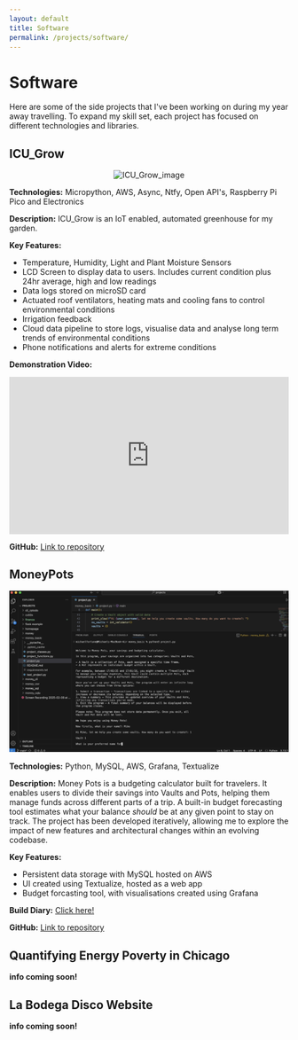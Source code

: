 ```yaml
---
layout: default
title: Software
permalink: /projects/software/
---
```


# Software

Here are some of the side projects that I've been working on during my year away travelling. To expand my skill set, each project has focused on different technologies and libraries. 

## ICU_Grow
<p align="center">
  <img src="/assets/img/icu_grow.jpg" alt="ICU_Grow_image" width="850">
</p>

**Technologies:** Micropython, AWS, Async, Ntfy, Open API's, Raspberry Pi Pico and Electronics

**Description:** ICU_Grow is an IoT enabled, automated greenhouse for my garden.

**Key Features:**
- Temperature, Humidity, Light and Plant Moisture Sensors
- LCD Screen to display data to users. Includes current condition plus 24hr average, high and low readings
- Data logs stored on microSD card
- Actuated roof ventilators, heating mats and cooling fans to control environmental conditions
- Irrigation feedback
- Cloud data pipeline to store logs, visualise data and analyse long term trends of environmental conditions
- Phone notifications and alerts for extreme conditions

**Demonstration Video:**

<p align="center">
  <div class="video-container">
    <iframe
      src="https://www.youtube.com/embed/AugEfShF2M0"
      title="ICU Grow Demo"
      frameborder="0"
      allowfullscreen>
    </iframe>
  </div>
</p>

<style>
.video-container {
  position: relative;
  width: 100%;
  max-width: 850px; /* optional max width */
  aspect-ratio: 16 / 9;
  margin: 0 auto;
}

.video-container iframe {
  position: absolute;
  top: 0;
  left: 0;
  width: 100%;
  height: 100%;
}
</style>

**GitHub:** [Link to repository](https://www.github.com/fortune1991)

## MoneyPots
<p align="center">
  <img src="/assets/img/moneypots.jpg" alt="moneypots_image" width="850">
</p>

**Technologies:** Python, MySQL, AWS, Grafana, Textualize 

**Description:** Money Pots is a budgeting calculator built for travelers. It enables users to divide their savings into Vaults and Pots, helping them manage funds across different parts of a trip. A built-in budget forecasting tool estimates what your balance _should_ be at any given point to stay on track. The project has been developed iteratively, allowing me to explore the impact of new features and architectural changes within an evolving codebase.

**Key Features:**
- Persistent data storage with MySQL hosted on AWS
- UI created using Textualize, hosted as a web app
- Budget forcasting tool, with visualisations created using Grafana

**Build Diary:** [Click here!](/projects/build_diaries/moneypots) 

**GitHub:** [Link to repository](https://github.com/fortune1991/money_features)

## Quantifying Energy Poverty in Chicago 

**info coming soon!**

## La Bodega Disco Website

**info coming soon!**



